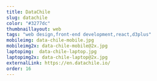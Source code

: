 ```yaml
---
title: DataChile
slug: datachile
color: "#3277dc"
thumbnaillayout: web
tags: "web design,front-end development,react,d3plus"
mobileimg: data-chile-mobile.jpg
mobileimg2x: data-chile-mobile@2x.jpg
laptopimg:  data-chile-laptop.jpg
laptopimg2x: data-chile-laptop@2x.jpg
externalLink: https://en.datachile.io/
order: 16
---
```

